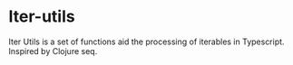 # Iter-utils

Iter Utils is a set of functions aid the processing of iterables in Typescript. Inspired by Clojure seq.
